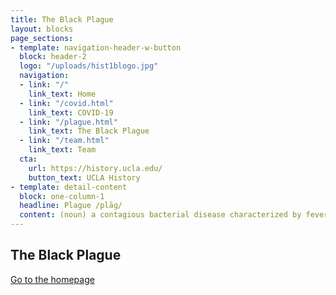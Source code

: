 ```yaml
---
title: The Black Plague
layout: blocks
page_sections:
- template: navigation-header-w-button
  block: header-2
  logo: "/uploads/hist1blogo.jpg" 
  navigation:
  - link: "/"
    link_text: Home
  - link: "/covid.html" 
    link_text: COVID-19
  - link: "/plague.html"
    link_text: The Black Plague
  - link: "/team.html"
    link_text: Team
  cta:
    url: https://history.ucla.edu/
    button_text: UCLA History
- template: detail-content
  block: one-column-1
  headline: Plague /plāɡ/
  content: (noun) a contagious bacterial disease characterized by fever and delirium, typically with the formation of buboes (bubonic plague) and sometimes infection of the lungs (pneumonic plague).  
---
```

## The Black Plague

[Go to the homepage](/ "Back to homepage")
